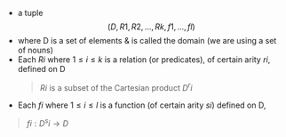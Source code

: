 - a tuple $$(D,R1,R2,...,Rk,f1,...,fl)$$
- where D is a set of elements & is called the domain (we are using a set of nouns)
- Each $Ri$ where $1 \le i \le k$ is a relation (or predicates), of certain arity $ri$, defined on D
	> $Ri$ is a subset of the Cartesian product $D^ri$
- Each $fi$ where $1 \le i \le l$ is a function (of certain arity $si$) defined on D,
>	$fi : D^si \rightarrow D$
>	